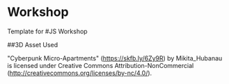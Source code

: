 # Workshop

Template for #JS Workshop


##3D Asset Used

"Cyberpunk Micro-Apartments" (https://skfb.ly/6Zy9R) by Mikita_Hubanau is licensed under Creative Commons Attribution-NonCommercial (http://creativecommons.org/licenses/by-nc/4.0/).